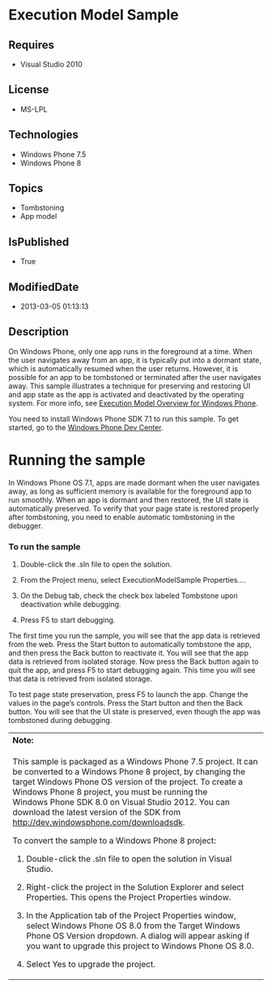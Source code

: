 # Execution Model Sample
## Requires
* Visual Studio 2010
## License
* MS-LPL
## Technologies
* Windows Phone 7.5
* Windows Phone 8
## Topics
* Tombstoning
* App model
## IsPublished
* True
## ModifiedDate
* 2013-03-05 01:13:13
## Description

<div id="mainBody">
<p></p>
<div class="introduction">
<p>On Windows&nbsp;Phone, only one app runs in the foreground at a time. When the user navigates away from an app, it is typically put into a dormant state, which is automatically resumed when the user returns. However, it is possible for an app to be tombstoned
 or terminated after the user navigates away. This sample illustrates a technique for preserving and restoring UI and app state as the app is activated and deactivated by the operating system. For more info, see
<a href="http://go.microsoft.com/fwlink/?LinkId=219828">Execution Model Overview for Windows Phone</a>.</p>
<p>You need to install Windows&nbsp;Phone&nbsp;SDK&nbsp;7.1 to run this sample. To get started, go to the
<a href="http://go.microsoft.com/fwlink/?LinkID=259204">Windows Phone Dev Center</a>.</p>
</div>
<h1 class="heading"><span>Running the sample</span> </h1>
<div id="sectionSection0" class="section" name="collapseableSection" style="">
<p>In Windows&nbsp;Phone OS&nbsp;7.1, apps are made dormant when the user navigates away, as long as sufficient memory is available for the foreground app to run smoothly. When an app is dormant and then restored, the UI state is automatically preserved. To verify that
 your page state is restored properly after tombstoning, you need to enable automatic tombstoning in the debugger.</p>
<h3 class="procedureSubHeading">To run the sample</h3>
<div class="subSection">
<ol>
<li>
<p>Double-click the .sln file to open the solution.</p>
</li><li>
<p>From the <span class="ui">Project</span> menu, select <span class="ui">ExecutionModelSample Properties…</span>.</p>
</li><li>
<p>On the <span class="ui">Debug</span> tab, check the check box labeled <span class="ui">
Tombstone upon deactivation while debugging</span>.</p>
</li><li>
<p>Press F5 to start debugging.</p>
</li></ol>
</div>
<p>The first time you run the sample, you will see that the app data is retrieved from the web. Press the Start button to automatically tombstone the app, and then press the Back button to reactivate it. You will see that the app data is retrieved from isolated
 storage. Now press the Back button again to quit the app, and press F5 to start debugging again. This time you will see that data is retrieved from isolated storage.</p>
<p>To test page state preservation, press F5 to launch the app. Change the values in the page’s controls. Press the Start button and then the Back button. You will see that the UI state is preserved, even though the app was tombstoned during debugging.</p>
<div class="alert">
<table width="100%" cellspacing="0" cellpadding="0">
<tbody>
<tr>
<th align="left"><b>Note:</b> </th>
</tr>
<tr>
<td>
<p>This sample is packaged as a Windows&nbsp;Phone&nbsp;7.5 project. It can be converted to a Windows&nbsp;Phone&nbsp;8 project, by changing the target Windows Phone OS version of the project. To create a Windows&nbsp;Phone&nbsp;8 project, you must be running the Windows&nbsp;Phone&nbsp;SDK&nbsp;8.0 on
 Visual Studio 2012. You can download the latest version of the SDK from <a href="http://dev.windowsphone.com/downloadsdk">
http://dev.windowsphone.com/downloadsdk</a>.</p>
<p>To convert the sample to a Windows&nbsp;Phone&nbsp;8 project:</p>
<ol>
<li>
<p>Double-click the <span class="ui">.sln</span> file to open the solution in Visual Studio.</p>
</li><li>
<p>Right-click the project in the <span class="ui">Solution Explorer</span> and select
<span class="ui">Properties</span>. This opens the <span class="ui">Project Properties</span> window.</p>
</li><li>
<p>In the <span class="ui">Application</span> tab of the Project Properties window, select
<span class="ui">Windows Phone OS 8.0</span> from the <span class="ui">Target Windows Phone OS Version</span> dropdown. A dialog will appear asking if you want to upgrade this project to Windows Phone OS 8.0.</p>
</li><li>
<p>Select <span class="ui">Yes</span> to upgrade the project.</p>
</li></ol>
</td>
</tr>
</tbody>
</table>
</div>
</div>
</div>
